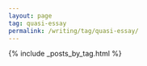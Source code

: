 ```yaml
---
layout: page
tag: quasi-essay
permalink: /writing/tag/quasi-essay/
---
```

{% include _posts_by_tag.html %}